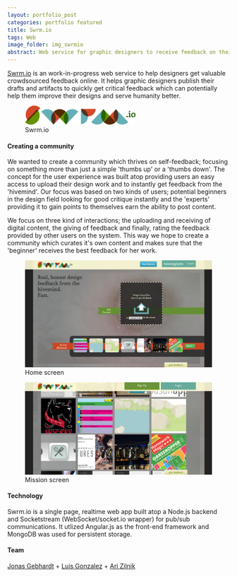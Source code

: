 ```yaml
---
layout: portfolio_post
categories: portfolio featured
title: Swrm.io
tags: Web
image_folder: img_swrmio
abstract: Web service for graphic designers to receive feedback on their work atop a Node.js stack.
---
```


[Swrm.io](http://swrm.io) is an work-in-progress web service to help designers get valuable crowdsourced feedback online. It helps graphic designers publish their drafts and artifacts to quickly get critical feedback which can potentially help them improve their designs and serve humanity better.

<figure class="post-image">
	<img src="/img/img_swrmio/logo.png"></img>
	<figcaption>Swrm.io</figcaption>
</figure>

<h4>Creating a community</h4>

We wanted to create a community which thrives on self-feedback; focusing on something more than just a simple 'thumbs up' or a 'thumbs down'. The concept for the user experience was built atop providing users an easy access to upload their design work and to instantly get feedback from the 'hivemind'. Our focus was based on two kinds of users; potential beginners in the design field looking for good critique instantly and the 'experts' providing it to gain points to themselves earn the ability to post content.

We focus on three kind of interactions; the uploading and receiving of digital content, the giving of feedback and finally, rating the feedback provided by other users on the system. This way we hope to create a community which curates it's own content and makes sure that the 'beginner' receives the best feedback for her work.

<figure class="post-image">
	<img src="/img/img_swrmio/screencap.png"></img>
	<figcaption>Home screen</figcaption>
</figure>

<figure class="post-image">
	<img src="/img/img_swrmio/missions.png"></img>
	<figcaption>Mission screen</figcaption>
</figure>

<h4>Technology</h4>

Swrm.io is a single page, realtime web app built atop a Node.js backend and Socketstream (WebSocket/socket.io wrapper) for pub/sub communications. It utlized Angular.js as the front-end framework and MongoDB was used for persistent storage.

<h4>Team</h4>

[Jonas Gebhardt](http://jonasgebhardt.net) + [Luis Gonzalez](http://lgonza.com) + [Ari Zilnik](http://ari.zilnik.com/)
